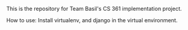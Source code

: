 This is the repository for Team Basil's CS 361 implementation project.

How to use:
Install virtualenv, and django in the virtual environment.
